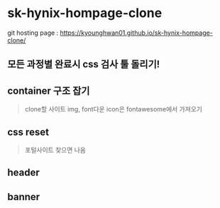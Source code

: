 # sk-hynix-hompage-clone

git hosting page : https://kyounghwan01.github.io/sk-hynix-hompage-clone/

## 모든 과정별 완료시 css 검사 툴 돌리기!

## container 구조 잡기
> clone할 사이트 img, font다운 icon은 fontawesome에서 가져오기 
## css reset
> 포털사이트 찾으면 나옴

## header


## banner 
